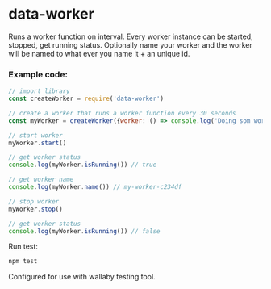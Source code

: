 # data-worker

Runs a worker function on interval. Every worker instance can be started, stopped, get running status. Optionally name your worker and the worker will be named to what ever you name it + an unique id.

### Example code:
```javascript
// import library
const createWorker = require('data-worker')

// create a worker that runs a worker function every 30 seconds
const myWorker = createWorker({worker: () => console.log('Doing som work...'), interval: 30000, name: 'my-worker'})

// start worker
myWorker.start()

// get worker status
console.log(myWorker.isRunning()) // true

// get worker name
console.log(myWorker.name()) // my-worker-c234df

// stop worker
myWorker.stop()

// get worker status
console.log(myWorker.isRunning()) // false
```
Run test:
```javascript
npm test
```
Configured for use with wallaby testing tool.
